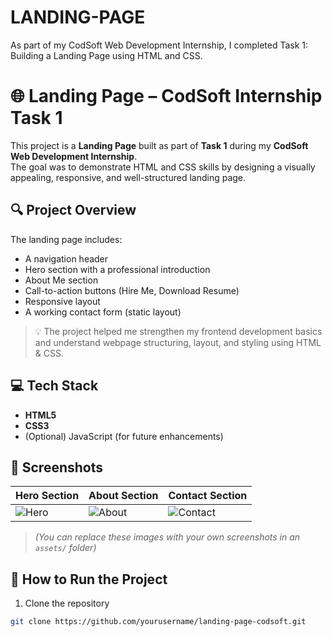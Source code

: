 # LANDING-PAGE
As part of my CodSoft Web Development Internship, I completed Task 1: Building a Landing Page using HTML and CSS.
# 🌐 Landing Page – CodSoft Internship Task 1

This project is a **Landing Page** built as part of **Task 1** during my **CodSoft Web Development Internship**.  
The goal was to demonstrate HTML and CSS skills by designing a visually appealing, responsive, and well-structured landing page.

## 🔍 Project Overview

The landing page includes:
- A navigation header
- Hero section with a professional introduction
- About Me section
- Call-to-action buttons (Hire Me, Download Resume)
- Responsive layout
- A working contact form (static layout)

> 💡 The project helped me strengthen my frontend development basics and understand webpage structuring, layout, and styling using HTML & CSS.

## 💻 Tech Stack

- **HTML5**
- **CSS3**
- (Optional) JavaScript (for future enhancements)

## 📸 Screenshots

| Hero Section | About Section | Contact Section |
|--------------|----------------|-----------------|
| ![Hero](assets/hero-preview.png) | ![About](assets/about-preview.png) | ![Contact](assets/contact-preview.png) |

> *(You can replace these images with your own screenshots in an `assets/` folder)*

## 🚀 How to Run the Project

1. Clone the repository  
```bash
git clone https://github.com/yourusername/landing-page-codsoft.git

